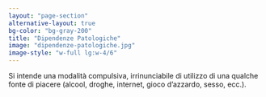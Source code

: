 ```yaml
---
layout: "page-section"
alternative-layout: true
bg-color: "bg-gray-200"
title: "Dipendenze Patologiche"
image: "dipendenze-patologiche.jpg"
image-style: "w-full lg:w-4/6"
---
```


Si intende una modalità compulsiva, irrinunciabile di utilizzo di una qualche fonte di piacere (alcool, droghe, internet, gioco d’azzardo, sesso, ecc.).
